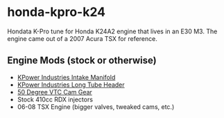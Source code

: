 # honda-kpro-k24
Hondata K-Pro tune for Honda K24A2 engine that lives in an E30 M3. The engine came out of a 2007 Acura TSX for reference.

## Engine Mods (stock or otherwise)
- [KPower Industries Intake Manifold](https://kpower.industries/collections/kpowere30-swap-components/products/kmiata-rwd-intake-manifold)
- [KPower Industries Long Tube Header](https://kpower.industries/collections/kpowere30-swap-components/products/kpower-e30-long-tube-header)
- [50 Degree VTC Cam Gear](https://kpower.industries/products/50-degree-vtc-gear)
- Stock 410cc RDX injectors
- 06-08 TSX Engine (bigger valves, tweaked cams, etc.)